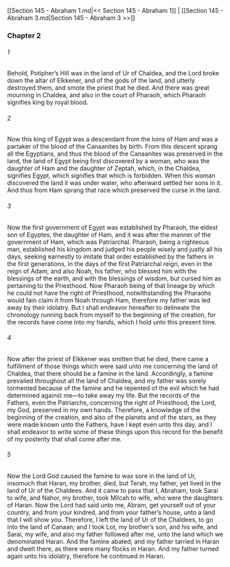 [[Section 145 - Abraham 1.md|<< Section 145 - Abraham 1]]  |  [[Section 145 - Abraham 3.md|Section 145 - Abraham 3 >>]]

### Chapter 2
###### 1
Behold, Potipher’s Hill was in the land of Ur of Chaldea, and the Lord broke down the altar of Elkkener, and of the gods of the land, and utterly destroyed them, and smote the priest that he died. And there was great mourning in Chaldea, and also in the court of Pharaoh, which Pharaoh signifies king by royal blood.

###### 2
Now this king of Egypt was a descendant from the loins of Ham and was a partaker of the blood of the Canaanites by birth. From this descent sprang all the Egyptians, and thus the blood of the Canaanites was preserved in the land, the land of Egypt being first discovered by a woman, who was the daughter of Ham and the daughter of Zeptah, which, in the Chaldea, signifies Egypt, which signifies that which is forbidden. When this woman discovered the land it was under water, who afterward settled her sons in it. And thus from Ham sprang that race which preserved the curse in the land.

###### 3
Now the first government of Egypt was established by Pharaoh, the eldest son of Egyptes, the daughter of Ham, and it was after the manner of the government of Ham, which was Patriarchal. Pharaoh, being a righteous man, established his kingdom and judged his people wisely and justly all his days, seeking earnestly to imitate that order established by the fathers in the first generations, in the days of the first Patriarchal reign, even in the reign of Adam, and also Noah, his father, who blessed him with the blessings of the earth, and with the blessings of wisdom, but cursed him as pertaining to the Priesthood. Now Pharaoh being of that lineage by which he could not have the right of Priesthood, notwithstanding the Pharaohs would fain claim it from Noah through Ham, therefore my father was led away by their idolatry. But I shall endeavor hereafter to delineate the chronology running back from myself to the beginning of the creation, for the records have come into my hands, which I hold unto this present time.

###### 4
Now after the priest of Elkkener was smitten that he died, there came a fulfillment of those things which were said unto me concerning the land of Chaldea, that there should be a famine in the land. Accordingly, a famine prevailed throughout all the land of Chaldea, and my father was sorely tormented because of the famine and he repented of the evil which he had determined against me—to take away my life. But the records of the Fathers, even the Patriarchs, concerning the right of Priesthood, the Lord, my God, preserved in my own hands. Therefore, a knowledge of the beginning of the creation, and also of the planets and of the stars, as they were made known unto the Fathers, have I kept even unto this day, and I shall endeavor to write some of these things upon this record for the benefit of my posterity that shall come after me.

###### 5
Now the Lord God caused the famine to wax sore in the land of Ur, insomuch that Haran, my brother, died, but Terah, my father, yet lived in the land of Ur of the Chaldees. And it came to pass that I, Abraham, took Sarai to wife, and Nahor, my brother, took Milcah to wife, who were the daughters of Haran. Now the Lord had said unto me, Abram, get yourself out of your country, and from your kindred, and from your father’s house, unto a land that I will show you. Therefore, I left the land of Ur of the Chaldees, to go into the land of Canaan; and I took Lot, my brother’s son, and his wife, and Sarai, my wife, and also my father followed after me, unto the land which we denominated Haran. And the famine abated; and my father tarried in Haran and dwelt there, as there were many flocks in Haran. And my father turned again unto his idolatry, therefore he continued in Haran.